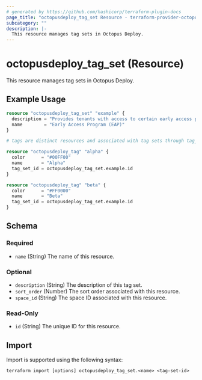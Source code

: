 ```yaml
---
# generated by https://github.com/hashicorp/terraform-plugin-docs
page_title: "octopusdeploy_tag_set Resource - terraform-provider-octopusdeploy"
subcategory: ""
description: |-
  This resource manages tag sets in Octopus Deploy.
---
```


# octopusdeploy_tag_set (Resource)

This resource manages tag sets in Octopus Deploy.

## Example Usage

```terraform
resource "octopusdeploy_tag_set" "example" {
  description = "Provides tenants with access to certain early access programs."
  name        = "Early Access Program (EAP)"
}

# tags are distinct resources and associated with tag sets through tag_set_id

resource "octopusdeploy_tag" "alpha" {
  color      = "#00FF00"
  name       = "Alpha"
  tag_set_id = octopusdeploy_tag_set.example.id
}

resource "octopusdeploy_tag" "beta" {
  color      = "#FF0000"
  name       = "Beta"
  tag_set_id = octopusdeploy_tag_set.example.id
}
```

<!-- schema generated by tfplugindocs -->
## Schema

### Required

- `name` (String) The name of this resource.

### Optional

- `description` (String) The description of this tag set.
- `sort_order` (Number) The sort order associated with this resource.
- `space_id` (String) The space ID associated with this resource.

### Read-Only

- `id` (String) The unique ID for this resource.

## Import

Import is supported using the following syntax:

```shell
terraform import [options] octopusdeploy_tag_set.<name> <tag-set-id>
```
